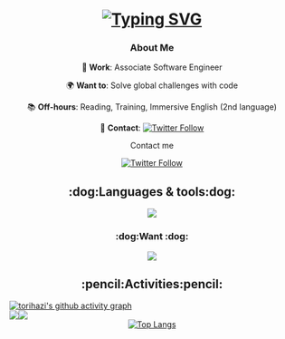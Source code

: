 <h1 align="center">
  <a href="https://git.io/typing-svg"><img src="https://readme-typing-svg.demolab.com?font=Fira+Code&size=40&pause=800&center=true&vCenter=true&width=600&height=100&lines=Hello+there+%F0%9F%91%8B;This+is+torihazi+" alt="Typing SVG" />
  </a>
</h1>


<h3 align="center">About Me</h3>

<div align="center">
  <p>💼 <strong>Work</strong>: Associate Software Engineer</p>
  <p>🌍 <strong>Want to</strong>: Solve global challenges with code</p>
  <p>📚 <strong>Off-hours</strong>: Reading, Training, Immersive English (2nd language)</p>
  <p>📩 <strong>Contact</strong>: 
    <a href="https://twitter.com/hirokishimizu39">
      <img src="https://img.shields.io/twitter/follow/hirokishimizu39?style=social" alt="Twitter Follow" />
    </a>
  </p>
</div>

<div align="center">
  Contact me 
  <br />
  
  [![Twitter Follow](https://img.shields.io/twitter/follow/torihazi?style=social)](https://twitter.com/torihazi)
</div>


<h2 align="center">:dog:Languages & tools:dog:</h2>

<p align="center">
  <a href="https://skillicons.dev">
    <img src="https://skillicons.dev/icons?i=js,ts,react,nextjs,nodejs,rails,ruby,py,php,html,css,postgres,linux,bash,docker,git,pnpm,vscode,vim" />
  </a>
</p>

<h3 align="center">:dog:Want :dog:</h3>

<p align="center">
  <a href="https://skillicons.dev">
    <img src="https://skillicons.dev/icons?i=go,htmx,terraform,aws,gcp,redis,graphql" />
  </a>
</p>


<h2 align="center">:pencil:Activities:pencil:</h2>

<a href="https://github.com/ashutosh00710/github-readme-activity-graph">
  <img src="https://github-readme-activity-graph.vercel.app/graph?username=torihazi&bg_color=000000&color=ffffff&line=36BCF7&point=ffffff&area=true&area_color=36BCF7&hide_border=true&custom_title=torihazi's%20Contribution%20Graph&title_color=36BCF7" alt="torihazi's github activity graph" />
</a>


<div align="center">
  <div style="display: flex;" >
    <img src="https://github-readme-stats.vercel.app/api?username=torihazi&show_icons=true&theme=tokyonight&hide_border=true&bg_color=1a1b27&title_color=36BCF7&icon_color=36BCF7&text_color=ffffff&ring_color=36BCF7&card_width=320" />
    <img src="https://streak-stats.demolab.com/?user=DenverCoder1&background=1a1b27&border=ffffff&ring=36BCF7&fire=36BCF7&currStreakNum=36BCF7&currStreakLabel=36BCF7&sideNums=36BCF7&sideLabels=36BCF7&dates=ffffff&excludeDaysLabel=ffffff&card_height=195&card_width=400" />
  </div>
</div>

</div>



<div align="center" >
  <a href="https://github.com/torihazi/github-readme-stats">
    <img src="https://github-readme-stats.vercel.app/api/top-langs/?username=torihazi&layout=normal&theme=tokyonight&bg_color=000000&title_color=36BCF7&text_color=ffffff&icon_color=36BCF7&hide_border=true&card_width=400&langs_count=6" alt="Top Langs" />
  </a>
</div>
